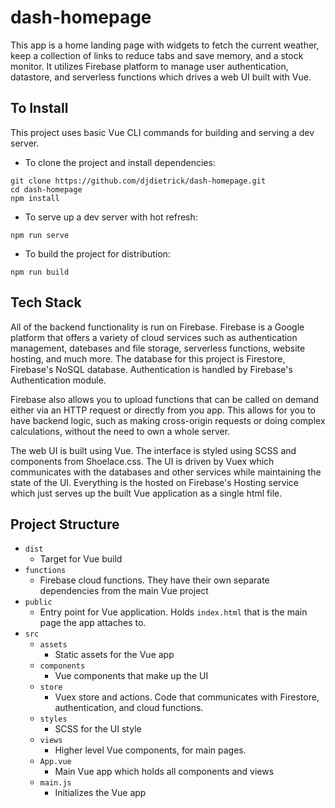 # dash-homepage

This app is a home landing page with widgets to fetch the current weather, keep a collection of links to reduce tabs and save memory, and a stock monitor.  It utilizes Firebase platform to manage user authentication, datastore, and serverless functions which drives a web UI built with Vue.

## To Install

This project uses basic Vue CLI commands for building and serving a dev server.

- To clone the project and install dependencies:
```
git clone https://github.com/djdietrick/dash-homepage.git
cd dash-homepage
npm install
```

- To serve up a dev server with hot refresh:
```
npm run serve
```

- To build the project for distribution:
```
npm run build
```

## Tech Stack

All of the backend functionality is run on Firebase.  Firebase is a Google platform that offers a variety of cloud services such as authentication management, datebases and file storage, serverless functions, website hosting, and much more.  The database for this project is Firestore, Firebase's NoSQL database.  Authentication is handled by Firebase's Authentication module.  

Firebase also allows you to upload functions that can be called on demand either via an HTTP request or directly from you app.  This allows for you to have backend logic, such as making cross-origin requests or doing complex calculations, without the need to own a whole server.

The web UI is built using Vue. The interface is styled using SCSS and components from Shoelace.css.  The UI is driven by Vuex which communicates with the databases and other services while maintaining the state of the UI.  Everything is the hosted on Firebase's Hosting service which just serves up the built Vue application as a single html file.

## Project Structure

- `dist`
    - Target for Vue build
- `functions`
    - Firebase cloud functions. They have their own separate dependencies from the main Vue project
- `public`
    - Entry point for Vue application. Holds `index.html` that is the main page the app attaches to.
- `src`
    - `assets`
        - Static assets for the Vue app
    - `components`
        - Vue components that make up the UI
    - `store` 
        - Vuex store and actions. Code that communicates with Firestore, authentication, and cloud functions.
    - `styles`
        - SCSS for the UI style
    - `views`
        - Higher level Vue components, for main pages.
    - `App.vue`
        - Main Vue app which holds all components and views
    - `main.js`
        - Initializes the Vue app